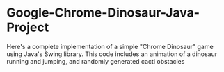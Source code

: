 # Google-Chrome-Dinosaur-Java-Project

Here's a complete implementation of a simple "Chrome Dinosaur" game using Java's Swing library. This code includes an animation of a dinosaur running and jumping, and randomly generated cacti obstacles
